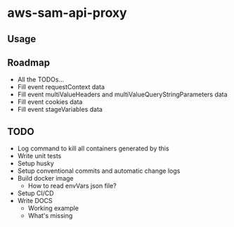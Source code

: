 # aws-sam-api-proxy

## Usage

## Roadmap

- All the TODOs...
- Fill event requestContext data
- Fill event multiValueHeaders and multiValueQueryStringParameters data
- Fill event cookies data
- Fill event stageVariables data

## TODO

- Log command to kill all containers generated by this
- Write unit tests
- Setup husky
- Setup conventional commits and automatic change logs
- Build docker image
  - How to read envVars json file?
- Setup CI/CD
- Write DOCS
  - Working example
  - What's missing
